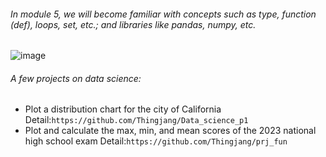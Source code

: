 ###### In module 5, we will become familiar with concepts such as type, function (def), loops, set, etc.; and libraries like pandas, numpy, etc.

![image](https://github.com/user-attachments/assets/a1accf83-1adc-4b91-b366-0feb32c86cd1)
###### A few projects on data science:
* Plot a distribution chart for the city of California 
  Detail:`https://github.com/Thingjang/Data_science_p1`
* Plot and calculate the max, min, and mean scores of the 2023 national high school exam 
  Detail:`https://github.com/Thingjang/prj_fun`
